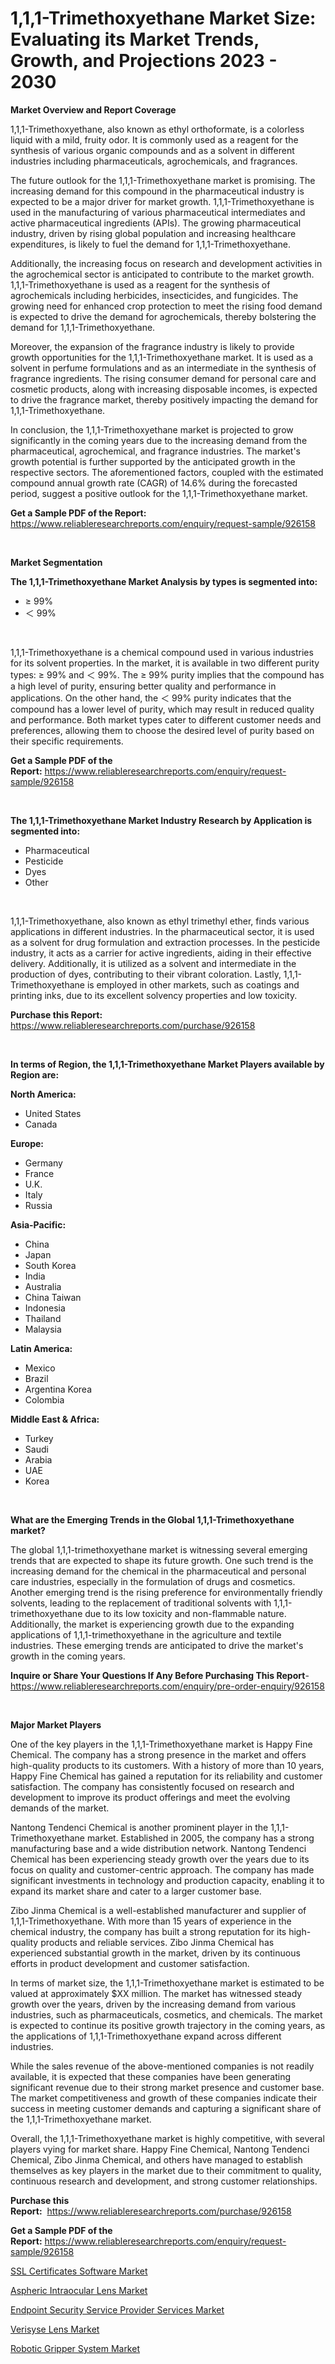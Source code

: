 <p><h1>1,1,1-Trimethoxyethane Market Size: Evaluating its Market Trends, Growth, and Projections 2023 - 2030</h1></p><p><strong>Market Overview and Report Coverage</strong></p>
<p><p>1,1,1-Trimethoxyethane, also known as ethyl orthoformate, is a colorless liquid with a mild, fruity odor. It is commonly used as a reagent for the synthesis of various organic compounds and as a solvent in different industries including pharmaceuticals, agrochemicals, and fragrances. </p><p>The future outlook for the 1,1,1-Trimethoxyethane market is promising. The increasing demand for this compound in the pharmaceutical industry is expected to be a major driver for market growth. 1,1,1-Trimethoxyethane is used in the manufacturing of various pharmaceutical intermediates and active pharmaceutical ingredients (APIs). The growing pharmaceutical industry, driven by rising global population and increasing healthcare expenditures, is likely to fuel the demand for 1,1,1-Trimethoxyethane.</p><p>Additionally, the increasing focus on research and development activities in the agrochemical sector is anticipated to contribute to the market growth. 1,1,1-Trimethoxyethane is used as a reagent for the synthesis of agrochemicals including herbicides, insecticides, and fungicides. The growing need for enhanced crop protection to meet the rising food demand is expected to drive the demand for agrochemicals, thereby bolstering the demand for 1,1,1-Trimethoxyethane.</p><p>Moreover, the expansion of the fragrance industry is likely to provide growth opportunities for the 1,1,1-Trimethoxyethane market. It is used as a solvent in perfume formulations and as an intermediate in the synthesis of fragrance ingredients. The rising consumer demand for personal care and cosmetic products, along with increasing disposable incomes, is expected to drive the fragrance market, thereby positively impacting the demand for 1,1,1-Trimethoxyethane.</p><p>In conclusion, the 1,1,1-Trimethoxyethane market is projected to grow significantly in the coming years due to the increasing demand from the pharmaceutical, agrochemical, and fragrance industries. The market's growth potential is further supported by the anticipated growth in the respective sectors. The aforementioned factors, coupled with the estimated compound annual growth rate (CAGR) of 14.6% during the forecasted period, suggest a positive outlook for the 1,1,1-Trimethoxyethane market.</p></p>
<p><strong>Get a Sample PDF of the Report:</strong> <a href="https://www.reliableresearchreports.com/enquiry/request-sample/926158">https://www.reliableresearchreports.com/enquiry/request-sample/926158</a></p>
<p>&nbsp;</p>
<p><strong>Market Segmentation</strong></p>
<p><strong>The 1,1,1-Trimethoxyethane Market Analysis by types is segmented into:</strong></p>
<p><ul><li>≥ 99%</li><li>＜ 99%</li></ul></p>
<p>&nbsp;</p>
<p><p>1,1,1-Trimethoxyethane is a chemical compound used in various industries for its solvent properties. In the market, it is available in two different purity types: ≥ 99% and ＜ 99%. The ≥ 99% purity implies that the compound has a high level of purity, ensuring better quality and performance in applications. On the other hand, the ＜ 99% purity indicates that the compound has a lower level of purity, which may result in reduced quality and performance. Both market types cater to different customer needs and preferences, allowing them to choose the desired level of purity based on their specific requirements.</p></p>
<p><strong>Get a Sample PDF of the Report:</strong>&nbsp;<a href="https://www.reliableresearchreports.com/enquiry/request-sample/926158">https://www.reliableresearchreports.com/enquiry/request-sample/926158</a></p>
<p>&nbsp;</p>
<p><strong>The 1,1,1-Trimethoxyethane Market Industry Research by Application is segmented into:</strong></p>
<p><ul><li>Pharmaceutical</li><li>Pesticide</li><li>Dyes</li><li>Other</li></ul></p>
<p>&nbsp;</p>
<p><p>1,1,1-Trimethoxyethane, also known as ethyl trimethyl ether, finds various applications in different industries. In the pharmaceutical sector, it is used as a solvent for drug formulation and extraction processes. In the pesticide industry, it acts as a carrier for active ingredients, aiding in their effective delivery. Additionally, it is utilized as a solvent and intermediate in the production of dyes, contributing to their vibrant coloration. Lastly, 1,1,1-Trimethoxyethane is employed in other markets, such as coatings and printing inks, due to its excellent solvency properties and low toxicity.</p></p>
<p><strong>Purchase this Report:</strong>&nbsp; <a href="https://www.reliableresearchreports.com/purchase/926158">https://www.reliableresearchreports.com/purchase/926158</a></p>
<p>&nbsp;</p>
<p><strong>In terms of Region, the 1,1,1-Trimethoxyethane Market Players available by Region are:</strong></p>
<p>
    <p> <strong> North America: </strong>
        <ul>
            <li>United States</li>
            <li>Canada</li>
        </ul>
        </p> 
    <p> <strong> Europe: </strong>
        <ul>
            <li>Germany</li>
            <li>France</li>
            <li>U.K.</li>
            <li>Italy</li>
            <li>Russia</li>
        </ul>
        </p> 
    <p> <strong> Asia-Pacific: </strong>
        <ul>
            <li>China</li>
            <li>Japan</li>
            <li>South Korea</li>
            <li>India</li>
            <li>Australia</li>
            <li>China Taiwan</li>
            <li>Indonesia</li>
            <li>Thailand</li>
            <li>Malaysia</li>
        </ul>
        </p> 
    <p> <strong> Latin America: </strong>
        <ul>
            <li>Mexico</li>
            <li>Brazil</li>
            <li>Argentina Korea</li>
            <li>Colombia</li>
        </ul>
        </p> 
    <p> <strong> Middle East & Africa: </strong>
        <ul>
            <li>Turkey</li>
            <li>Saudi</li>
            <li>Arabia</li>
            <li>UAE</li>
            <li>Korea</li>
        </ul>
    </p>
    </p>
<p>&nbsp;</p>
<p><strong>What are the Emerging Trends in the Global 1,1,1-Trimethoxyethane market?</strong></p>
<p><p>The global 1,1,1-trimethoxyethane market is witnessing several emerging trends that are expected to shape its future growth. One such trend is the increasing demand for the chemical in the pharmaceutical and personal care industries, especially in the formulation of drugs and cosmetics. Another emerging trend is the rising preference for environmentally friendly solvents, leading to the replacement of traditional solvents with 1,1,1-trimethoxyethane due to its low toxicity and non-flammable nature. Additionally, the market is experiencing growth due to the expanding applications of 1,1,1-trimethoxyethane in the agriculture and textile industries. These emerging trends are anticipated to drive the market's growth in the coming years.</p></p>
<p><strong>Inquire or Share Your Questions If Any Before Purchasing This Report</strong>- <a href="https://www.reliableresearchreports.com/enquiry/pre-order-enquiry/926158">https://www.reliableresearchreports.com/enquiry/pre-order-enquiry/926158</a></p>
<p>&nbsp;</p>
<p><strong>Major Market Players</strong></p>
<p><p>One of the key players in the 1,1,1-Trimethoxyethane market is Happy Fine Chemical. The company has a strong presence in the market and offers high-quality products to its customers. With a history of more than 10 years, Happy Fine Chemical has gained a reputation for its reliability and customer satisfaction. The company has consistently focused on research and development to improve its product offerings and meet the evolving demands of the market.</p><p>Nantong Tendenci Chemical is another prominent player in the 1,1,1-Trimethoxyethane market. Established in 2005, the company has a strong manufacturing base and a wide distribution network. Nantong Tendenci Chemical has been experiencing steady growth over the years due to its focus on quality and customer-centric approach. The company has made significant investments in technology and production capacity, enabling it to expand its market share and cater to a larger customer base.</p><p>Zibo Jinma Chemical is a well-established manufacturer and supplier of 1,1,1-Trimethoxyethane. With more than 15 years of experience in the chemical industry, the company has built a strong reputation for its high-quality products and reliable services. Zibo Jinma Chemical has experienced substantial growth in the market, driven by its continuous efforts in product development and customer satisfaction.</p><p>In terms of market size, the 1,1,1-Trimethoxyethane market is estimated to be valued at approximately $XX million. The market has witnessed steady growth over the years, driven by the increasing demand from various industries, such as pharmaceuticals, cosmetics, and chemicals. The market is expected to continue its positive growth trajectory in the coming years, as the applications of 1,1,1-Trimethoxyethane expand across different industries.</p><p>While the sales revenue of the above-mentioned companies is not readily available, it is expected that these companies have been generating significant revenue due to their strong market presence and customer base. The market competitiveness and growth of these companies indicate their success in meeting customer demands and capturing a significant share of the 1,1,1-Trimethoxyethane market.</p><p>Overall, the 1,1,1-Trimethoxyethane market is highly competitive, with several players vying for market share. Happy Fine Chemical, Nantong Tendenci Chemical, Zibo Jinma Chemical, and others have managed to establish themselves as key players in the market due to their commitment to quality, continuous research and development, and strong customer relationships.</p></p>
<p><strong>Purchase this Report:</strong>&nbsp;&nbsp;<a href="https://www.reliableresearchreports.com/purchase/926158">https://www.reliableresearchreports.com/purchase/926158</a></p>
<p></p>
<p><strong>Get a Sample PDF of the Report:</strong>&nbsp;<a href="https://www.reliableresearchreports.com/enquiry/request-sample/926158">https://www.reliableresearchreports.com/enquiry/request-sample/926158</a></p>
<p><p><a href="https://github.com/lilstefpacute/Market-Research-Report-List-1/blob/main/ssl-certificates-software-market.md">SSL Certificates Software Market</a></p><p><a href="https://medium.com/@thesjenney10210/aspheric-intraocular-lens-market-size-cagr-trends-2024-2030-65e6885d4a8a">Aspheric Intraocular Lens Market</a></p><p><a href="https://github.com/rexevange/Market-Research-Report-List-1/blob/main/endpoint-security-service-provider-services-market.md">Endpoint Security Service Provider Services Market</a></p><p><a href="https://medium.com/@marvinhug741/verisyse-lens-market-size-cagr-trends-2024-2030-d801f92de19c">Verisyse Lens Market</a></p><p><a href="https://www.linkedin.com/pulse/robotic-gripper-system-market-size-2023-2030-global-industrial-cedxe/">Robotic Gripper System Market</a></p></p>